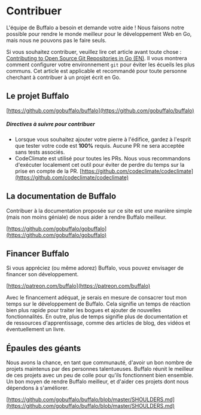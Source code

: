 # Contribuer

L'équipe de Buffalo a besoin et demande votre aide ! Nous faisons notre possible pour rendre le monde meilleur pour le développement Web en Go, mais nous ne pouvons pas le faire seuls.

Si vous souhaitez contribuer, veuillez lire cet article avant toute chose&nbsp;: [Contributing to Open Source Git Repositories in Go (EN)](https://splice.com/blog/contributing-open-source-git-repositories-go/). Il vous montrera comment configurer votre environnement `git` pour éviter les écueils les plus communs. Cet article est applicable et recommandé pour toute personne cherchant à contribuer à un projet écrit en Go.

## Le projet Buffalo

[https://github.com/gobuffalo/buffalo](https://github.com/gobuffalo/buffalo)

##### Directives à suivre pour contribuer

* Lorsque vous souhaitez ajouter votre pierre à l'édifice, gardez à l'esprit que tester votre code est **100%** requis. Aucune PR ne sera acceptée sans tests associés.
* CodeClimate est utilisé pour toutes les PRs. Nous vous recommandons d'exécuter localement cet outil pour éviter de perdre du temps sur la prise en compte de la PR. [https://github.com/codeclimate/codeclimate](https://github.com/codeclimate/codeclimate)

## La documentation de Buffalo

Contribuer à la documentation proposée sur ce site est une manière simple (mais non moins géniale) de nous aider à rendre Buffalo meilleur.

[https://github.com/gobuffalo/gobuffalo](https://github.com/gobuffalo/gobuffalo)

## Financer Buffalo

Si vous appréciez (ou même adorez) Buffalo, vous pouvez envisager de financer son développement.

[https://patreon.com/buffalo](https://patreon.com/buffalo)

Avec le financement adéquat, je serais en mesure de consacrer tout mon temps sur le développement de Buffalo. Cela signifie un temps de réaction bien plus rapide pour traiter les bogues et ajouter de nouvelles fonctionnalités. En outre, plus de temps signifie plus de documentation et de ressources d'apprentissage, comme des articles de blog, des vidéos et éventuellement un livre.

## Épaules des géants

Nous avons la chance, en tant que communauté, d'avoir un bon nombre de projets maintenus par des personnes talentueuses. Buffalo réunit le meilleur de ces projets avec un peu de colle pour qu'ils fonctionnent bien ensemble. Un bon moyen de rendre Buffalo meilleur, et d'aider ces projets dont nous dépendons à s'améliorer.

[https://github.com/gobuffalo/buffalo/blob/master/SHOULDERS.md](https://github.com/gobuffalo/buffalo/blob/master/SHOULDERS.md)


